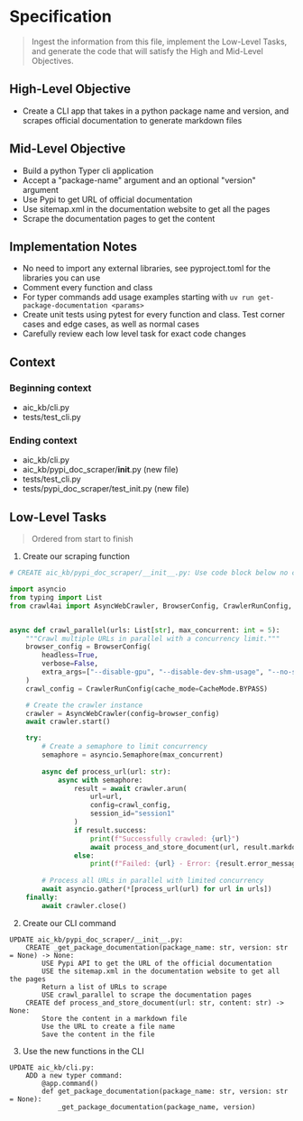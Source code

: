 # Specification
> Ingest the information from this file, implement the Low-Level Tasks, and generate the code that will satisfy the High and Mid-Level Objectives.

## High-Level Objective

- Create a CLI app that takes in a python package name and version, and scrapes official documentation to generate markdown files

## Mid-Level Objective

- Build a python Typer cli application
- Accept a "package-name" argument and an optional "version" argument
- Use Pypi to get URL of official documentation
- Use sitemap.xml in the documentation website to get all the pages
- Scrape the documentation pages to get the content

## Implementation Notes
- No need to import any external libraries, see pyproject.toml for the libraries you can use
- Comment every function and class
- For typer commands add usage examples starting with `uv run get-package-documentation <params>`
- Create unit tests using pytest for every function and class. Test corner cases and edge cases, as well as normal cases
- Carefully review each low level task for exact code changes

## Context

### Beginning context
- aic_kb/cli.py
- tests/test_cli.py

### Ending context  
- aic_kb/cli.py
- aic_kb/pypi_doc_scraper/__init__.py (new file)
- tests/test_cli.py
- tests/pypi_doc_scraper/test_init.py (new file)

## Low-Level Tasks
> Ordered from start to finish

1. Create our scraping function
```python
# CREATE aic_kb/pypi_doc_scraper/__init__.py: Use code block below no changes.

import asyncio
from typing import List
from crawl4ai import AsyncWebCrawler, BrowserConfig, CrawlerRunConfig, CacheMode


async def crawl_parallel(urls: List[str], max_concurrent: int = 5):
    """Crawl multiple URLs in parallel with a concurrency limit."""
    browser_config = BrowserConfig(
        headless=True,
        verbose=False,
        extra_args=["--disable-gpu", "--disable-dev-shm-usage", "--no-sandbox"],
    )
    crawl_config = CrawlerRunConfig(cache_mode=CacheMode.BYPASS)

    # Create the crawler instance
    crawler = AsyncWebCrawler(config=browser_config)
    await crawler.start()

    try:
        # Create a semaphore to limit concurrency
        semaphore = asyncio.Semaphore(max_concurrent)
        
        async def process_url(url: str):
            async with semaphore:
                result = await crawler.arun(
                    url=url,
                    config=crawl_config,
                    session_id="session1"
                )
                if result.success:
                    print(f"Successfully crawled: {url}")
                    await process_and_store_document(url, result.markdown_v2.raw_markdown)
                else:
                    print(f"Failed: {url} - Error: {result.error_message}")
        
        # Process all URLs in parallel with limited concurrency
        await asyncio.gather(*[process_url(url) for url in urls])
    finally:
        await crawler.close()

```

2. Create our CLI command
```aider
UPDATE aic_kb/pypi_doc_scraper/__init__.py:
    CREATE _get_package_documentation(package_name: str, version: str = None) -> None:
        USE Pypi API to get the URL of the official documentation
        USE the sitemap.xml in the documentation website to get all the pages
        Return a list of URLs to scrape
        USE crawl_parallel to scrape the documentation pages
    CREATE def process_and_store_document(url: str, content: str) -> None:
        Store the content in a markdown file
        Use the URL to create a file name
        Save the content in the file
```

3. Use the new functions in the CLI
```aider
UPDATE aic_kb/cli.py:
    ADD a new typer command:
        @app.command()
        def get_package_documentation(package_name: str, version: str = None):
            _get_package_documentation(package_name, version)
```
